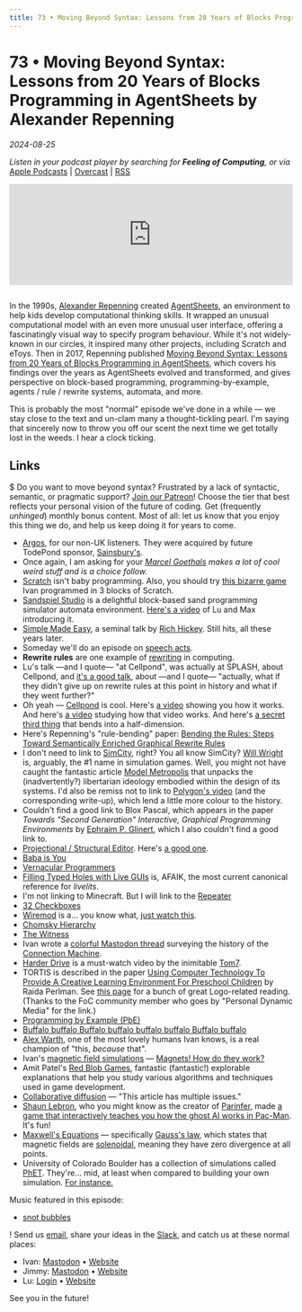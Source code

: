 ```yaml
---
title: 73 • Moving Beyond Syntax: Lessons from 20 Years of Blocks Programming in AgentSheets by Alexander Repenning
---
```


# 73 • Moving Beyond Syntax: Lessons from 20 Years of Blocks Programming in AgentSheets by Alexander Repenning

_2024-08-25_

_Listen in your podcast player by searching for **Feeling of Computing**, or via_ [Apple Podcasts](https://podcasts.apple.com/podcast/future-of-coding/id1265527976) \| [Overcast](https://overcast.fm/itunes1265527976) \| [RSS](https://omny.fm/shows/future-of-coding/playlists/podcast.rss)

<iframe src="https://omny.fm/shows/future-of-coding/moving-beyond-syntax-by-alexander-repenning/embed" width="100%" height="180" frameborder="0" style="margin-bottom: 1em"></iframe>

In the 1990s, [Alexander Repenning](https://en.wikipedia.org/wiki/Alexander_Repenning) created [AgentSheets](https://en.wikipedia.org/wiki/AgentSheets), an environment to help kids develop computational thinking skills. It wrapped an unusual computational model with an even more unusual user interface, offering a fascinatingly visual way to specify program behaviour. While it's not widely-known in our circles, it inspired many other projects, including Scratch and eToys. Then in 2017, Repenning published [Moving Beyond Syntax: Lessons from 20 Years of Blocks Programming in AgentSheets](https://agentsheets.com/img/educators/20YearsofBlockProgramingLessonsLearned_published.pdf), which covers his findings over the years as AgentSheets evolved and transformed, and gives perspective on block-based programming, programming-by-example, agents / rule / rewrite systems, automata, and more.

This is probably the most "normal" episode we've done in a while — we stay close to the text and un-clam many a thought-tickling pearl. I'm saying that sincerely now to throw you off our scent the next time we get totally lost in the weeds. I hear a clock ticking.

## Links

$ Do you want to move beyond syntax? Frustrated by a lack of syntactic, semantic, or pragmatic support? [Join our Patreon](https://www.patreon.com/feelingofcomputing)! Choose the tier that best reflects your personal vision of the future of coding. Get (frequently _unhinged_) monthly bonus content. Most of all: let us know that you enjoy this thing we do, and help us keep doing it for years to come.

- [Argos](<https://en.wikipedia.org/wiki/Argos_(retailer)>), for our non-UK listeners. They were acquired by future TodePond sponsor, [Sainsbury's](https://en.wikipedia.org/wiki/Sainsbury%27s).
- Once again, I am asking for your _[Marcel Goethals](https://mastodon.social/@wolkenmachine) makes a lot of cool weird stuff and is a choice follow._
- [Scratch](<https://en.wikipedia.org/wiki/Scratch_(programming_language)>) isn't baby programming. Also, you should try [this bizarre game](https://github.com/ivanreese/2222) Ivan programmed in 3 blocks of Scratch.
- [Sandspiel Studio](https://studio.sandspiel.club) is a delightful block-based sand programming simulator automata environment. [Here's a video](https://www.youtube.com/watch?v=ecCVor7mJ6o) of Lu and Max introducing it.
- [Simple Made Easy](https://www.youtube.com/watch?v=SxdOUGdseq4), a seminal talk by [Rich Hickey](https://en.wikipedia.org/wiki/Rich_Hickey). Still hits, all these years later.
- Someday we'll do an episode on [speech acts](https://en.wikipedia.org/wiki/Speech_act).
- **Rewrite rules** are one example of [rewriting](https://en.wikipedia.org/wiki/Rewriting) in computing.
- Lu's talk —and I quote— "at Cellpond", was actually at SPLASH, about Cellpond, and [it's a good talk](https://www.youtube.com/watch?v=eQgxFuw8f1U), about —and I quote— "actually, what if they didn't give up on rewrite rules at this point in history and what if they went further?"
- Oh yeah — [Cellpond](https://cellpond.cool) is cool. Here's [a video](https://www.youtube.com/watch?v=xvlsJ3FqNYU) showing you how it works. And here's [a video](https://www.youtube.com/watch?v=2jX84iTXKg8) studying how that video works. And here's [a secret third thing](https://www.youtube.com/watch?v=hlsDbXSZ2ko) that bends into a half-dimension.
- Here's Repenning's "rule-bending" paper: [Bending the Rules: Steps Toward Semantically Enriched Graphical Rewrite Rules](https://home.cs.colorado.edu/~ralex/papers/PDF/VL95-RuleBending.pdf)
- I don't need to link to [SimCity](https://en.wikipedia.org/wiki/SimCity), right? You all know SimCity? [Will Wright](<https://en.wikipedia.org/wiki/Will_Wright_(game_designer)>) is, arguably, the #1 name in simulation games. Well, you might not have caught the fantastic article [Model Metropolis](https://logicmag.io/play/model-metropolis/) that unpacks the (inadvertently?) libertarian ideology embodied within the design of its systems. I'd also be remiss not to link to [Polygon's video](https://www.polygon.com/videos/2021/4/1/22352583/simcity-hidden-politics-ideology-urban-dynamics) (and the corresponding write-up), which lend a little more colour to the history.
- Couldn't find a good link to Blox Pascal, which appears in the paper _Towards "Second Generation" Interactive, Graphical Programming Environments_ by [Ephraim P. Glinert](https://www.cs.rpi.edu/~glinert/vita-pubs.html), which I also couldn't find a good link to.
- [Projectional / Structural Editor](https://en.wikipedia.org/wiki/Structure_editor). Here's [a good one](https://hazel.org).
- [Baba is You](https://www.patreon.com/posts/baba-is-you-104986179)
- [Vernacular Programmers](/episodes/069)
- [Filling Typed Holes with Live GUIs](https://hazel.org/papers/livelits-paper.pdf) is, AFAIK, the most current canonical reference for _livelits_.
- I'm not linking to Minecraft. But I will link to the [Repeater](https://minecraft.fandom.com/wiki/Redstone_Repeater)
- [32 Checkboxes](https://www.patreon.com/posts/32-checkboxes-103278355)
- [Wiremod](https://wiremod.com) is a… you know what, [just watch this](https://www.youtube.com/watch?v=6wEkNT2McKo).
- [Chomsky Hierarchy](https://en.wikipedia.org/wiki/Chomsky_hierarchy)
- [The Witness](<https://en.wikipedia.org/wiki/The_Witness_(song)>)
- Ivan wrote a [colorful Mastodon thread](https://mastodon.social/@spiralganglion/112578884737169457) surveying the history of the [Connection Machine](https://en.wikipedia.org/wiki/Connection_Machine).
- [Harder Drive](http://tom7.org/harder/) is a must-watch video by the inimitable [Tom7](http://tom7.org).
- TORTIS is described in the paper [Using Computer Technology To Provide A Creative Learning Environment For Preschool Children](https://dspace.mit.edu/bitstream/handle/1721.1/5784/AIM-360.pdf) by Raida Perlman. See [this page](https://el.media.mit.edu/logo-foundation/resources/mit_logo_memos.html) for a bunch of great Logo-related reading. (Thanks to the FoC community member who goes by "Personal Dynamic Media" for the link.)
- [Programming by Example (PbE)](https://en.wikipedia.org/wiki/Programming_by_example)
- [Buffalo buffalo Buffalo buffalo buffalo buffalo Buffalo buffalo](https://en.wikipedia.org/wiki/Buffalo_buffalo_Buffalo_buffalo_buffalo_buffalo_Buffalo_buffalo)
- [Alex Warth](https://alexwarth.github.io), one of the most lovely humans Ivan knows, is a real champion of "this, _because_ that".
- Ivan's [magnetic field simulations](https://ivanish.ca/magnetic-fields/) — [Magnets! How do they work?](https://knowyourmeme.com/memes/miracles-fucking-magnets-how-do-they-work)
- Amit Patel's [Red Blob Games](https://www.redblobgames.com), fantastic (fantastic!) explorable explanations that help you study various algorithms and techniques used in game development.
- [Collaborative diffusion](https://en.wikipedia.org/wiki/Collaborative_diffusion) — "This article has multiple issues."
- [Shaun Lebron](https://shaunlebron.github.io), who you might know as the creator of [Parinfer](https://shaunlebron.github.io/parinfer/), made [a game that interactively teaches you how the ghost AI works in Pac-Man](http://shaunlebron.github.io/gh4st/). It's fun!
- [Maxwell's Equations](https://en.wikipedia.org/wiki/Maxwell%27s_equations) — specifically [Gauss's law](https://en.wikipedia.org/wiki/Maxwell%27s_equations#Gauss's_law), which states that magnetic fields are [solenoidal](https://en.wikipedia.org/wiki/Solenoidal_vector_field), meaning they have zero divergence at all points.
- University of Colorado Boulder has a collection of simulations called [PhET](https://phet.colorado.edu). They're… mid, at least when compared to building your own simulation. [For instance.](https://phet.colorado.edu/sims/html/faradays-law/latest/faradays-law_all.html)

Music featured in this episode:

- [snot bubbles](https://www.youtube.com/watch?v=gSJeHDlhYls)

! Send us [email](mailto:hello@feelingof.com?subject=Email%20from%20a%20listener), share your ideas in the [Slack](/community), and catch us at these normal places:

- Ivan: [Mastodon](https://mastodon.social/@spiralganglion) • [Website](https://ivanish.ca)
- Jimmy: [Mastodon](https://hachyderm.io/@jimmyhmiller) • [Website](https://jimmyhmiller.github.io)
- Lu: [Login](http://todepond.com/lab/login) • [Website](https://www.todepond.com)

See you in the future!
